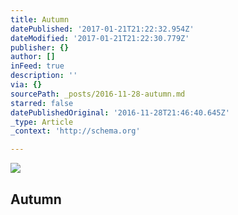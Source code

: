 ```yaml
---
title: Autumn
datePublished: '2017-01-21T21:22:32.954Z'
dateModified: '2017-01-21T21:22:30.779Z'
publisher: {}
author: []
inFeed: true
description: ''
via: {}
sourcePath: _posts/2016-11-28-autumn.md
starred: false
datePublishedOriginal: '2016-11-28T21:46:40.645Z'
_type: Article
_context: 'http://schema.org'

---
```

<article style=""><img src="https://the-grid-user-content.s3-us-west-2.amazonaws.com/e0c34de4-e3bd-48d1-bd89-7fddd164bcce.jpg" /><h1>Autumn</h1></article>